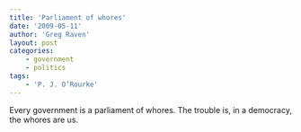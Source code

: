 ```yaml
---
title: 'Parliament of whores'
date: '2009-05-11'
author: 'Greg Raven'
layout: post
categories:
    - government
    - politics
tags:
    - 'P. J. O’Rourke'
---
```


Every government is a parliament of whores. The trouble is, in a democracy, the whores are us.